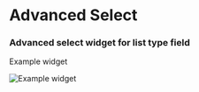 # Advanced Select
### Advanced select widget for list type field

Example widget


![Example widget](http://dl3.joxi.net/drive/2018/05/01/0029/1996/1906636/36/d577d552fa.jpg)